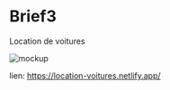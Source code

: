 # Brief3
Location de voitures

<img src="brief3.jpg" alt="mockup"/>

lien: https://location-voitures.netlify.app/
